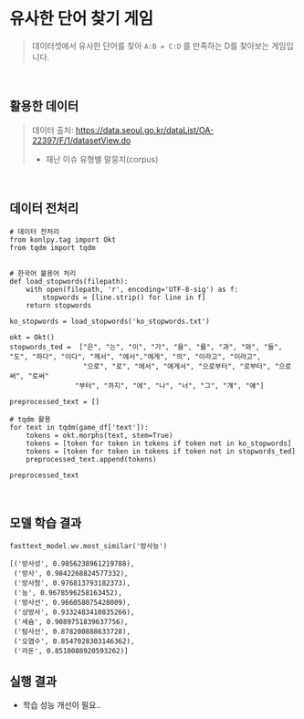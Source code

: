# 유사한 단어 찾기 게임
> 데이터셋에서 유사한 단어를 찾아 `A:B = C:D` 를 만족하는 D를 찾아보는 게임입니다.

<br>

## 활용한 데이터
> 데이터 출처: https://data.seoul.go.kr/dataList/OA-22397/F/1/datasetView.do  
> - 재난 이슈 유형별 말뭉치(corpus)

<br>

## 데이터 전처리
```
# 데이터 전처리
from konlpy.tag import Okt
from tqdm import tqdm


# 한국어 불용어 처리
def load_stopwords(filepath):
    with open(filepath, 'r', encoding='UTF-8-sig') as f:
        stopwords = [line.strip() for line in f]
    return stopwords

ko_stopwords = load_stopwords('ko_stopwords.txt')

okt = Okt()
stopwords_ted =  ["은", "는", "이", "가", "을", "를", "과", "와", "들", "도", "하다", "이다", "께서", "에서","에게", "의", "이라고", "이라고",
                  "으로", "로", "에서", "에게서", "으로부터", "로부터", "으로써", "로써"
                "부터", "까지", "에", "나", "너", "그", "걔", "얘"]

preprocessed_text = []

# tqdm 활용
for text in tqdm(game_df['text']):
    tokens = okt.morphs(text, stem=True)
    tokens = [token for token in tokens if token not in ko_stopwords]
    tokens = [token for token in tokens if token not in stopwords_ted]
    preprocessed_text.append(tokens)

preprocessed_text
```

<br>

## 모델 학습 결과
```
fasttext_model.wv.most_similar('방사능')

[('방사성', 0.9856238961219788),
 ('방사', 0.9842268824577332),
 ('방사청', 0.976813793182373),
 ('능', 0.9678596258163452),
 ('방사선', 0.966058075428009),
 ('상방사', 0.9332483410835266),
 ('세슘', 0.9089751839637756),
 ('탐사선', 0.878200888633728),
 ('오염수', 0.8547028303146362),
 ('라돈', 0.8510088920593262)]

```

## 실행 결과
- 학습 성능 개선이 필요..
